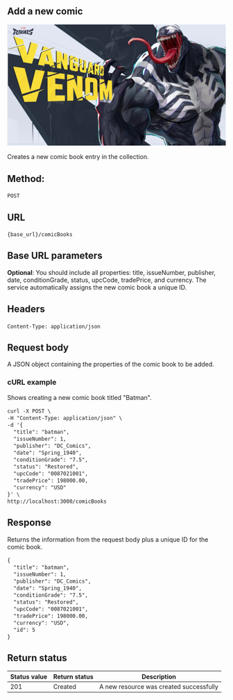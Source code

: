 ## Add a new comic

![alt text](<../docs/media/Vanguard 3.png>)

Creates a new comic book entry in the collection.

## Method: 
`POST`

## URL
`{base_url}/comicBooks`

## Base URL parameters
**Optional**: You should include all properties: title, issueNumber, publisher, date, conditionGrade, status, upcCode, tradePrice, and currency.
The service automatically assigns the new comic book a unique ID.

## Headers
`Content-Type: application/json`

## Request body
A JSON object containing the properties of the comic book to be added.

### cURL example
Shows creating a new comic book titled "Batman".

```
curl -X POST \
-H "Content-Type: application/json" \
-d '{ 
  "title": "batman",
  "issueNumber": 1,
  "publisher": "DC_Comics",
  "date": "Spring_1940",
  "conditionGrade": "7.5",
  "status": "Restored",
  "upcCode": "0087021001",
  "tradePrice": 198000.00,
  "currency": "USD"
}' \
http://localhost:3000/comicBooks
```

## Response
Returns the information from the request body plus a unique ID for the comic book.

```
{
  "title": "batman",
  "issueNumber": 1,
  "publisher": "DC_Comics",
  "date": "Spring_1940",
  "conditionGrade": "7.5",
  "status": "Restored",
  "upcCode": "0087021001",
  "tradePrice": 198000.00,
  "currency": "USD",
  "id": 5
}
```

## Return status

| Status value | Return status | Description |
| --- | --- | --- |
| 201 | Created | A new resource was created successfully |
